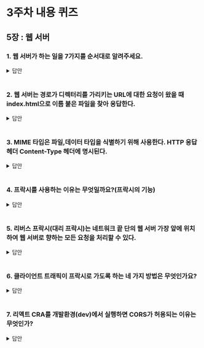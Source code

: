 # 3주차 내용 퀴즈

## 5장 : 웹 서버

### 1. 웹 서버가 하는 일을 7가지를 순서대로 알려주세요.

<details>
<summary>답안</summary>
<div markdown="1">

1. 클라이언트와 커넥션을 맺는다.
2. HTTP 요청을 받아들이고 요청 메시지를 읽는다.
3. 요청 메시지를 해석하고 처리한다.
4. 요청 메시지에서 지정한 리소스에 접근한다.
5. HTTP 응답 메시지를 생성한다.
6. 응답을 클라이언트에게 보낸다.
7. 트랜잭션을 로그에 남긴다.


</div>
</details>

<br>


### 2. 웹 서버는 경로가 디렉터리를 가리키는 URL에 대한 요청이 왔을 때 index.html으로 이름 붙은 파일을 찾아 응답한다.

<details>
<summary>답안</summary>
<div markdown="1">

O

</div>
</details>

<br>


### 3. MIME 타입은 파일,데이터 타입을 식별하기 위해 사용한다. HTTP 응답 헤더 Content-Type 헤더에 명시된다.
<details>
<summary>답안</summary>
<div markdown="1">

O

</div>
</details>

<br>


### 4. 프락시를 사용하는 이유는 무엇일까요?(프락시의 기능)
<details>
<summary>답안</summary>
<div markdown="1">

- 필터링
- 접근 제어
- 보안 방화벽
- 웹 캐시
- 대리 프록시(웹 서버처럼 동작)
- 콘텐츠 라우터(인터넷 트래픽 조건과 콘텐츠 종류, 필터링에 따라 특정 웹 서버로 라우팅)
- 트랜스코더 (데이터 포맷을 변환)
- 익명화 (신원을 식별할 수 있는 특성들을 제거)
- 
</div>
</details>

<br>


### 5. 리버스 프락시(대리 프락시)는 네트워크 끝 단의 웹 서버 가장 앞에 위치하여 웹 서버로 향하는 모든 요청을 처리할 수 있다.
<details>
<summary>답안</summary>
<div markdown="1">

리버스 프록시
- 네트워크 끝 단의 웹 서버 바로 앞에 위치
- 웹 서버에 보안 기능을 추가
- 웹 서버 캐시로 성능 개선
</div>
</details>

<br>


### 6. 클라이언트 트래픽이 프락시로 가도록 하는 네 가지 방법은 무엇인가요?
<details>
<summary>답안</summary>
<div markdown="1">

1. 클라이언트를 수정
    - 브라우저의 프락시 설정을 사용하여 HTTP 요청을 바로 프락시로 보낸다.
2. 네트워크를 수정
    - 네트워크 인프라를 가로채어 웹 트래픽을 프락시로 가도록 조정(인터셉터 프락시)
3. DNS 이름 테이블을 수정
    - 리버스 프락시는 웹 서버의 이름과 IP주소를 자신이 직접 갖는다. 그래서 모든 요청이 웹 서버가 아닌 리버스 프락시로 간다.
    - DNS 이름 테이블을 직접 수동편집하거나 동적 DNS 서버를 사용하여 조정한다.
4. 웹 서버를 수정
    - HTTP 리다이렉션 명령을 클라이언트에게 응답함으로서 클라이언트의 요청을 프락시로 리다이렉트하게 한다.
</div>
</details>

<br>


### 7. 리액트 CRA를 개발환경(dev)에서 실행하면 CORS가 허용되는 이유는 무엇인가?
<details>
<summary>답안</summary>
<div markdown="1">

webpack이 프록시 서버를 만들고, 브라우저 설정으로 프록시에 요청을 보내도록 한다.

```js
module.exports = {
  devServer: {
    proxy: {

    }
  }
};
```

<img src="https://joshua1988.github.io/webpack-guide/assets/img/proxy.dce9d87c.png"  width="500"/>

</div>
</details>

<br>
